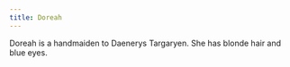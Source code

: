 ```yaml
---
title: Doreah
---
```


Doreah is a handmaiden to Daenerys Targaryen. She has blonde hair and blue eyes.


